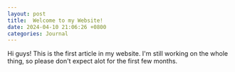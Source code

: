 ```yaml
---
layout: post
title:  Welcome to my Website!
date: 2024-04-10 21:06:26 +0800
categories: Journal
---
```


Hi guys! This is the first article in my website. I'm still working on the whole thing, so please don't expect alot for the first few months. 